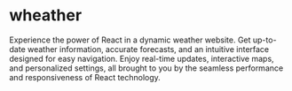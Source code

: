 # wheather
 Experience the power of React in a dynamic weather website. Get up-to-date weather information, accurate forecasts, and an intuitive interface designed for easy navigation. Enjoy real-time updates, interactive maps, and personalized settings, all brought to you by the seamless performance and responsiveness of React technology.
